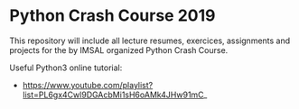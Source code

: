 # Python Crash Course 2019

This repository will include all lecture resumes, exercices, assignments and projects for the by IMSAL organized Python Crash Course.

Useful Python3 online tutorial:
* https://www.youtube.com/playlist?list=PL6gx4Cwl9DGAcbMi1sH6oAMk4JHw91mC_
